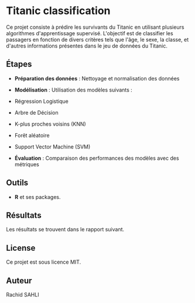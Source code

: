 # Titanic classification

Ce projet consiste à prédire les survivants du Titanic en utilisant plusieurs algorithmes d'apprentissage supervisé. 
L'objectif est de classifier les passagers en fonction de divers critères tels que l'âge, le sexe, la classe, et d'autres informations présentes dans le jeu de données du Titanic.

## Étapes

- **Préparation des données** : Nettoyage et normalisation des données

- **Modélisation** : Utilisation des modèles suivants :
- Régression Logistique
- Arbre de Décision
- K-plus proches voisins (KNN)
- Forêt aléatoire
- Support Vector Machine (SVM)         

- **Évaluation** : Comparaison des performances des modèles avec des métriques


## Outils

- **R** et ses packages.

## Résultats

Les résultats se trouvent dans le rapport suivant.

## License

Ce projet est sous licence MIT.

## Auteur

Rachid SAHLI
